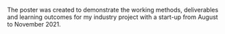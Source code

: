The poster was created to demonstrate the working methods, deliverables and learning outcomes for my industry project with a start-up from August to November 2021.
